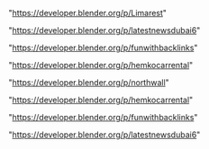 "https://developer.blender.org/p/Limarest"

"https://developer.blender.org/p/latestnewsdubai6"

"https://developer.blender.org/p/funwithbacklinks"

"https://developer.blender.org/p/hemkocarrental"

 
"https://developer.blender.org/p/northwall"


"https://developer.blender.org/p/hemkocarrental"


"https://developer.blender.org/p/funwithbacklinks"


"https://developer.blender.org/p/latestnewsdubai6"


 
